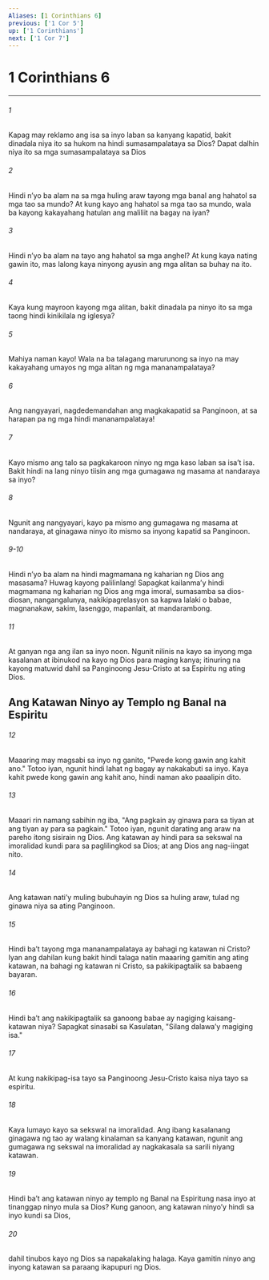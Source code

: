 ```yaml
---
Aliases: [1 Corinthians 6]
previous: ['1 Cor 5']
up: ['1 Corinthians']
next: ['1 Cor 7']
---
```

# 1 Corinthians 6

***

###### 1
Kapag may reklamo ang isa sa inyo laban sa kanyang kapatid, bakit dinadala niya ito sa hukom na hindi sumasampalataya sa Dios? Dapat dalhin niya ito sa mga sumasampalataya sa Dios 

###### 2
Hindi nʼyo ba alam na sa mga huling araw tayong mga banal ang hahatol sa mga tao sa mundo? At kung kayo ang hahatol sa mga tao sa mundo, wala ba kayong kakayahang hatulan ang maliliit na bagay na iyan? 

###### 3
Hindi nʼyo ba alam na tayo ang hahatol sa mga anghel? At kung kaya nating gawin ito, mas lalong kaya ninyong ayusin ang mga alitan sa buhay na ito. 

###### 4
Kaya kung mayroon kayong mga alitan, bakit dinadala pa ninyo ito sa mga taong hindi kinikilala ng iglesya? 

###### 5
Mahiya naman kayo! Wala na ba talagang marurunong sa inyo na may kakayahang umayos ng mga alitan ng mga mananampalataya? 

###### 6
Ang nangyayari, nagdedemandahan ang magkakapatid sa Panginoon, at sa harapan pa ng mga hindi mananampalataya! 

###### 7
Kayo mismo ang talo sa pagkakaroon ninyo ng mga kaso laban sa isaʼt isa. Bakit hindi na lang ninyo tiisin ang mga gumagawa ng masama at nandaraya sa inyo? 

###### 8
Ngunit ang nangyayari, kayo pa mismo ang gumagawa ng masama at nandaraya, at ginagawa ninyo ito mismo sa inyong kapatid sa Panginoon.

###### 9-10
Hindi nʼyo ba alam na hindi magmamana ng kaharian ng Dios ang masasama? Huwag kayong palilinlang! Sapagkat kailanmaʼy hindi magmamana ng kaharian ng Dios ang mga imoral, sumasamba sa dios-diosan, nangangalunya, nakikipagrelasyon sa kapwa lalaki o babae, magnanakaw, sakim, lasenggo, mapanlait, at mandarambong. 

###### 11
At ganyan nga ang ilan sa inyo noon. Ngunit nilinis na kayo sa inyong mga kasalanan at ibinukod na kayo ng Dios para maging kanya; itinuring na kayong matuwid dahil sa Panginoong Jesu-Cristo at sa Espiritu ng ating Dios.

## Ang Katawan Ninyo ay Templo ng Banal na Espiritu 

###### 12
Maaaring may magsabi sa inyo ng ganito, "Pwede kong gawin ang kahit ano." Totoo iyan, ngunit hindi lahat ng bagay ay nakakabuti sa inyo. Kaya kahit pwede kong gawin ang kahit ano, hindi naman ako paaalipin dito. 

###### 13
Maaari rin namang sabihin ng iba, "Ang pagkain ay ginawa para sa tiyan at ang tiyan ay para sa pagkain." Totoo iyan, ngunit darating ang araw na pareho itong sisirain ng Dios. Ang katawan ay hindi para sa sekswal na imoralidad kundi para sa paglilingkod sa Dios; at ang Dios ang nag-iingat nito. 

###### 14
Ang katawan natiʼy muling bubuhayin ng Dios sa huling araw, tulad ng ginawa niya sa ating Panginoon. 

###### 15
Hindi baʼt tayong mga mananampalataya ay bahagi ng katawan ni Cristo? Iyan ang dahilan kung bakit hindi talaga natin maaaring gamitin ang ating katawan, na bahagi ng katawan ni Cristo, sa pakikipagtalik sa babaeng bayaran. 

###### 16
Hindi baʼt ang nakikipagtalik sa ganoong babae ay nagiging kaisang-katawan niya? Sapagkat sinasabi sa Kasulatan, "Silang dalawaʼy magiging isa." 

###### 17
At kung nakikipag-isa tayo sa Panginoong Jesu-Cristo kaisa niya tayo sa espiritu. 

###### 18
Kaya lumayo kayo sa sekswal na imoralidad. Ang ibang kasalanang ginagawa ng tao ay walang kinalaman sa kanyang katawan, ngunit ang gumagawa ng sekswal na imoralidad ay nagkakasala sa sarili niyang katawan. 

###### 19
Hindi baʼt ang katawan ninyo ay templo ng Banal na Espiritung nasa inyo at tinanggap ninyo mula sa Dios? Kung ganoon, ang katawan ninyoʼy hindi sa inyo kundi sa Dios, 

###### 20
dahil tinubos kayo ng Dios sa napakalaking halaga. Kaya gamitin ninyo ang inyong katawan sa paraang ikapupuri ng Dios.
